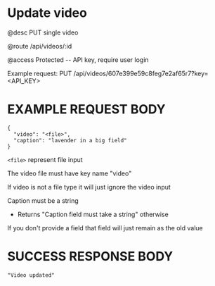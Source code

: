 # Update video
@desc PUT single video

@route /api/videos/:id

@access Protected -- API key, require user login

Example request: PUT /api/videos/607e399e59c8feg7e2af65r7?key=<API_KEY>

# EXAMPLE REQUEST BODY
```
{
  "video": "<file>",
  "caption": "lavender in a big field"
}
```

`<file>` represent file input

The video file must have key name "video"

If video is not a file type it will just ignore the video input

Caption must be a string
- Returns "Caption field must take a string" otherwise

If you don't provide a field that field will just remain as the old value

# SUCCESS RESPONSE BODY
```
"Video updated"
```